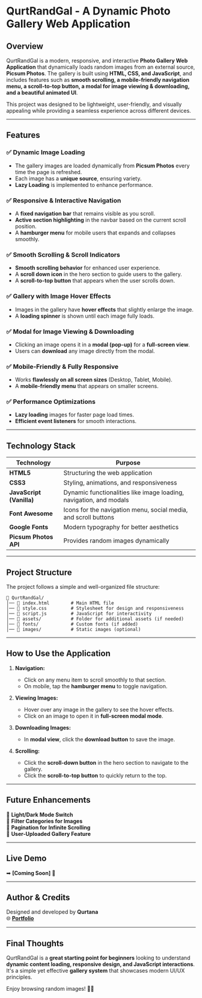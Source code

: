 # **QurtRandGal - A Dynamic Photo Gallery Web Application**

## **Overview**

QurtRandGal is a modern, responsive, and interactive **Photo Gallery Web Application** that dynamically loads random images from an external source, **Picsum Photos**. The gallery is built using **HTML, CSS, and JavaScript**, and includes features such as **smooth scrolling, a mobile-friendly navigation menu, a scroll-to-top button, a modal for image viewing & downloading, and a beautiful animated UI**.

This project was designed to be lightweight, user-friendly, and visually appealing while providing a seamless experience across different devices.

---

## **Features**

### ✅ **Dynamic Image Loading**

- The gallery images are loaded dynamically from **Picsum Photos** every time the page is refreshed.
- Each image has a **unique source**, ensuring variety.
- **Lazy Loading** is implemented to enhance performance.

### ✅ **Responsive & Interactive Navigation**

- A **fixed navigation bar** that remains visible as you scroll.
- **Active section highlighting** in the navbar based on the current scroll position.
- A **hamburger menu** for mobile users that expands and collapses smoothly.

### ✅ **Smooth Scrolling & Scroll Indicators**

- **Smooth scrolling behavior** for enhanced user experience.
- A **scroll down icon** in the hero section to guide users to the gallery.
- A **scroll-to-top button** that appears when the user scrolls down.

### ✅ **Gallery with Image Hover Effects**

- Images in the gallery have **hover effects** that slightly enlarge the image.
- A **loading spinner** is shown until each image fully loads.

### ✅ **Modal for Image Viewing & Downloading**

- Clicking an image opens it in a **modal (pop-up)** for a **full-screen view**.
- Users can **download** any image directly from the modal.

### ✅ **Mobile-Friendly & Fully Responsive**

- Works **flawlessly on all screen sizes** (Desktop, Tablet, Mobile).
- A **mobile-friendly menu** that appears on smaller screens.

### ✅ **Performance Optimizations**

- **Lazy loading** images for faster page load times.
- **Efficient event listeners** for smooth interactions.

---

## **Technology Stack**

| **Technology** | **Purpose** |
|--------------|--------------|
| **HTML5** | Structuring the web application |
| **CSS3** | Styling, animations, and responsiveness |
| **JavaScript (Vanilla)** | Dynamic functionalities like image loading, navigation, and modals |
| **Font Awesome** | Icons for the navigation menu, social media, and scroll buttons |
| **Google Fonts** | Modern typography for better aesthetics |
| **Picsum Photos API** | Provides random images dynamically |

---

## **Project Structure**

The project follows a simple and well-organized file structure:

```plaintext
📂 QurtRandGal/
│── 📄 index.html        # Main HTML file
│── 📄 style.css         # Stylesheet for design and responsiveness
│── 📄 script.js         # JavaScript for interactivity
│── 📂 assets/           # Folder for additional assets (if needed)
│── 📂 fonts/            # Custom fonts (if added)
│── 📂 images/           # Static images (optional)
```

---

## **How to Use the Application**

1. **Navigation:**
   - Click on any menu item to scroll smoothly to that section.
   - On mobile, tap the **hamburger menu** to toggle navigation.

2. **Viewing Images:**
   - Hover over any image in the gallery to see the hover effects.
   - Click on an image to open it in **full-screen modal mode**.

3. **Downloading Images:**
   - In **modal view**, click the **download button** to save the image.

4. **Scrolling:**
   - Click the **scroll-down button** in the hero section to navigate to the gallery.
   - Click the **scroll-to-top button** to quickly return to the top.

---

## **Future Enhancements**

🔹 **Light/Dark Mode Switch**  
🔹 **Filter Categories for Images**  
🔹 **Pagination for Infinite Scrolling**  
🔹 **User-Uploaded Gallery Feature**  

---

## **Live Demo**

➡ **[Coming Soon]** 🚀

---

## **Author & Credits**

Designed and developed by **Qurtana**  
🌐 **[Portfolio](https://portfolio.qurtana.com.ng)**  

---

## **Final Thoughts**

QurtRandGal is a **great starting point for beginners** looking to understand **dynamic content loading, responsive design, and JavaScript interactions**. It's a simple yet effective **gallery system** that showcases modern UI/UX principles.  

Enjoy browsing random images! 🎉📸
